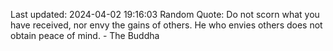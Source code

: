 Last updated: 2024-04-02 19:16:03
Random Quote: Do not scorn what you have received, nor envy the gains of others. He who envies others does not obtain peace of mind. - The Buddha